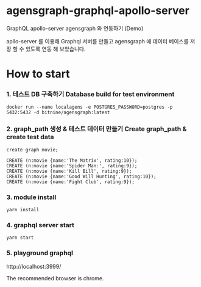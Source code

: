 # agensgraph-graphql-apollo-server
GraphQL apollo-server agensgraph 와 연동하기 (Demo) 

apllo-server 를 이용해 Graphql 서버를 만들고 agensgraph 에 데이터 베이스를 저장 할 수 있도록 연동 해 보았습니다.
# How to start
### 1. 테스트 DB 구축하기 Database build for test environment
````
docker run --name localagens -e POSTGRES_PASSWORD=postgres -p 5432:5432 -d bitnine/agensgraph:latest 
````


### 2. graph_path 생성 & 테스트 데이터 만들기  Create graph_path & create test data  
````
create graph movie;

CREATE (n:movie {name:'The Matrix', rating:10});
CREATE (n:movie {name:'Spider Man:', rating:9}); 
CREATE (n:movie {name:'Kill Bill', rating:9});
CREATE (n:movie {name:'Good Will Hunting', rating:10});
CREATE (n:movie {name:'Fight Club', rating:9}); 
````

### 3. module install
````
yarn install
````

### 4. graphql server start

````
yarn start
````

### 5. playground graphql

http://localhost:3999/

The recommended browser is chrome.


